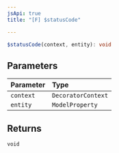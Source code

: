 ```yaml
---
jsApi: true
title: "[F] $statusCode"

---
```

```ts
$statusCode(context, entity): void
```

## Parameters

| Parameter | Type |
| :------ | :------ |
| `context` | `DecoratorContext` |
| `entity` | `ModelProperty` |

## Returns

`void`
